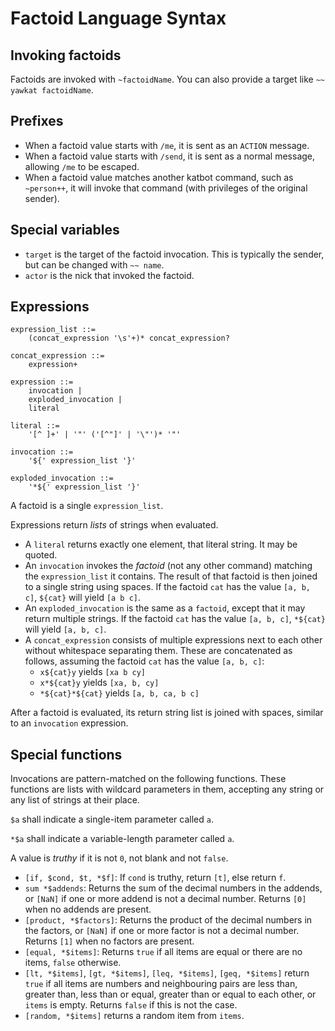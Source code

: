 # Factoid Language Syntax

## Invoking factoids

Factoids are invoked with `~factoidName`. You can also provide a target like `~~ yawkat factoidName`.

## Prefixes

- When a factoid value starts with `/me`, it is sent as an `ACTION` message.
- When a factoid value starts with `/send`, it is sent as a normal message, allowing `/me` to be escaped.
- When a factoid value matches another katbot command, such as `~person++`, it will invoke that command (with privileges of the original sender).

## Special variables

- `target` is the target of the factoid invocation. This is typically the sender, but can be changed with `~~ name`.
- `actor` is the nick that invoked the factoid.

## Expressions

```
expression_list ::=
    (concat_expression '\s'+)* concat_expression?
    
concat_expression ::=
    expression+

expression ::=
    invocation |
    exploded_invocation |
    literal

literal ::=
    '[^ ]+' | '"' ('[^"]' | '\"')* '"'

invocation ::=
    '${' expression_list '}'

exploded_invocation ::=
    '*${' expression_list '}'
```

A factoid is a single `expression_list`.

Expressions return *lists* of strings when evaluated.

- A `literal` returns exactly one element, that literal string. It may be quoted.
- An `invocation` invokes the *factoid* (not any other command) matching the `expression_list` it contains. The result of that factoid is then joined to a single string using spaces. If the factoid `cat` has the value `[a, b, c]`, `${cat}` will yield `[a b c]`.
- An `exploded_invocation` is the same as a `factoid`, except that it may return multiple strings. If the factoid `cat` has the value `[a, b, c]`, `*${cat}` will yield `[a, b, c]`.
- A `concat_expression` consists of multiple expressions next to each other without whitespace separating them. These are concatenated as follows, assuming the factoid `cat` has the value `[a, b, c]`:
    - `x${cat}y` yields `[xa b cy]`
    - `x*${cat}y` yields `[xa, b, cy]`
    - `*${cat}*${cat}` yields `[a, b, ca, b c]`

After a factoid is evaluated, its return string list is joined with spaces, similar to an `invocation` expression.

## Special functions

Invocations are pattern-matched on the following functions. These functions are lists with wildcard parameters in them, accepting any string or any list of strings at their place.

`$a` shall indicate a single-item parameter called `a`.

`*$a` shall indicate a variable-length parameter called `a`.

A value is *truthy* if it is not `0`, not blank and not `false`.

- `[if, $cond, $t, *$f]`: If `cond` is truthy, return `[t]`, else return `f`.
- `sum *$addends`: Returns the sum of the decimal numbers in the addends, or `[NaN]` if one or more addend is not a decimal number. Returns `[0]` when no addends are present.
- `[product, *$factors]`: Returns the product of the decimal numbers in the factors, or `[NaN]` if one or more factor is not a decimal number. Returns `[1]` when no factors are present.
- `[equal, *$items]`: Returns `true` if all items are equal or there are no items, `false` otherwise.
- `[lt, *$items]`, `[gt, *$items]`, `[leq, *$items]`, `[geq, *$items]` return `true` if all items are numbers and neighbouring pairs are less than, greater than, less than or equal, greater than or equal to each other, or `items` is empty. Returns `false` if this is not the case.
- `[random, *$items]` returns a random item from `items`.